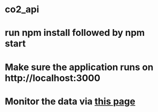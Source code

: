# co2_api
# run npm install followed by npm start
# Make sure the application runs on http://localhost:3000
# Monitor the data via [this page](https://meuons.github.io/co2_front/)
